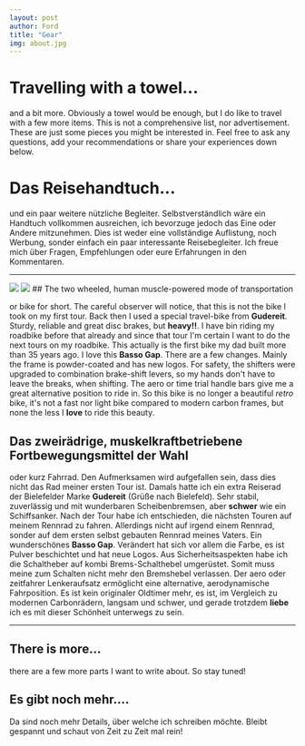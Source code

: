 ```yaml
---
layout: post
author: Ford
title: "Gear"
img: about.jpg
---
```


# Travelling with a towel...
and a bit more. Obviously a towel would be enough, but I do like to travel with a few more items.
This is not a comprehensive list, nor advertisement. These are just some pieces you 
might be interested in. Feel free to ask any questions, add your recommendations or share your experiences
down below.

# Das Reisehandtuch...
und ein paar weitere nützliche Begleiter. Selbstverständlich wäre ein Handtuch 
vollkommen ausreichen, ich bevorzuge jedoch das Eine oder Andere mitzunehmen.
Dies ist weder eine vollständige Auflistung, noch Werbung, sonder einfach ein paar
interessante Reisebegleiter. Ich freue mich über Fragen, Empfehlungen oder eure Erfahrungen in
den Kommentaren. 

---
<img src="{{ site.baseurl}}/assets/img/bike1.jpg" class="u-full-width"/>
<img src="{{ site.baseurl}}/assets/img/bike2.jpg" class="u-full-width"/>
## The two wheeled, human muscle-powered mode of transportation
 
or bike for short. The careful observer will notice, that this is not the bike
I took on my first tour. Back then I used a special travel-bike from **Gudereit**.
Sturdy, reliable and great disc brakes, but **heavy!!**.
I have bin riding my roadbike before that already and since that tour I'm certain 
I want to do the next tours on my roadbike. This actually is the first bike my dad built 
more than 35 years ago. I love this **Basso Gap**. There are a few changes. Mainly the frame is
powder-coated and has new logos.
For safety, the shifters were upgraded to combination brake-shift levers, so my hands don't have to leave
the breaks, when shifting. The aero or time trial handle bars give me a great alternative position to ride
in. 
So this bike is no longer a beautiful _retro_ bike, it's not a fast nor light bike compared to modern 
carbon frames, but none the less I **love** to ride this beauty.

## Das zweirädrige, muskelkraftbetriebene Fortbewegungsmittel der Wahl
oder kurz Fahrrad. Den Aufmerksamen wird aufgefallen sein, dass dies nicht das Rad
meiner ersten Tour ist. Damals hatte ich ein extra Reiserad der Bielefelder Marke **Gudereit**
(Grüße nach Bielefeld). Sehr stabil, zuverlässig und mit wunderbaren Scheibenbremsen, aber
**schwer** wie ein Schiffsanker.
Nach der Tour habe ich entschieden, die nächsten Touren auf meinem Rennrad zu fahren.
Allerdings nicht auf irgend einem Rennrad, sonder auf dem ersten selbst gebauten Rennrad meines Vaters.
Ein wunderschönes **Basso Gap**. 
Verändert hat sich vor allem die Farbe, es ist Pulver beschichtet und hat neue Logos.
Aus Sicherheitsaspekten habe ich die Schaltheber auf kombi Brems-Schalthebel umgerüstet. Somit muss meine
zum Schalten nicht mehr den Bremshebel verlassen. Der aero oder zeitfahrer Lenkeraufsatz ermöglicht eine
alternative, aerodynamische Fahrposition.
Es ist kein originaler Oldtimer mehr, es ist, im Vergleich zu modernen Carbonrädern, langsam und schwer,
und gerade trotzdem **liebe** ich es mit dieser Schönheit unterwegs zu sein.

---
## There is more...
there are a few more parts I want to write about. So stay tuned!

## Es gibt noch mehr....
Da sind noch mehr Details, über welche ich schreiben möchte. Bleibt gespannt und schaut von Zeit zu Zeit mal rein!



